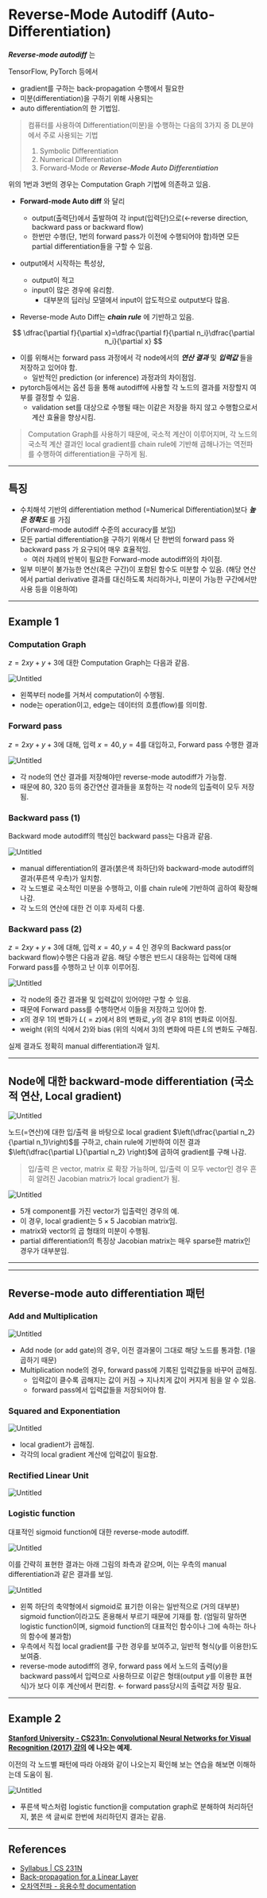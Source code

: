 # Reverse-Mode Autodiff (Auto-Differentiation)

***Reverse-mode autodiff*** 는

TensorFlow, PyTorch 등에서 

* gradient를 구하는 back-propagation 수행에서 필요한
* 미분(differentiation)을 구하기 위해 사용되는 
* auto differentiation의 한 기법임.


> 컴퓨터를 사용하여 Differentiation(미분)을 수행하는 다음의 3가지 중 DL분야에서 주로 사용되는 기법
> 
> 1. Symbolic Differentiation
> 2. Numerical Differentiation
> 3. Forward-Mode or ***Reverse-Mode Auto Differentiation***

위의 1번과 3번의 경우는 Computation Graph 기법에 의존하고 있음.


- **Forward-mode Auto diff** 와 달리
    - output(출력단)에서 출발하여 각 input(입력단)으로(←reverse direction, backward pass or backward flow)
    - 한번만 수행(단, 1번의 forward pass가 이전에 수행되어야 함)하면 모든 partial differentiation들을 구할 수 있음.
- output에서 시작하는 특성상,
    - output이 적고
    - input이 많은 경우에 유리함.
        - 대부분의 딥러닝 모델에서 input이 압도적으로 output보다 많음.
    
- Reverse-mode Auto Diff는 ***chain rule*** 에 기반하고 있음.
    
$$
\dfrac{\partial f}{\partial x}=\dfrac{\partial f}{\partial n_i}\dfrac{\partial n_i}{\partial x}
$$
    
- 이를 위해서는 forward pass 과정에서 각 node에서의 ***연산 결과*** 및 ***입력값*** 들을 저장하고 있어야 함.  
    - 일반적인 prediction (or inference) 과정과의 차이점임.
- pytorch등에서는 옵션 등을 통해 autodiff에 사용할 각 노드의 결과를 저장할지 여부를 결정할 수 있음.
    - validation set를 대상으로 수행될 때는 이같은 저장을 하지 않고 수행함으로서 계산 효율을 향상시킴.
    

> Computation Graph를 사용하기 때문에, 국소적 계산이 이루어지며, 
각 노드의 국소적 계산 결과인 local gradient를 chain rule에 기반해 곱해나가는 역전파를 수행하여 
differentiation을 구하게 됨.
> 

---

## 특징

- 수치해석 기반의 differentiation method (=Numerical Differentiation)보다 ***높은 정확도*** 를 가짐  
(Forward-mode autodiff 수준의 accuracy를 보임)
- 모든 partial differentiation을 구하기 위해서 단 한번의 forward pass 와 backward pass 가 요구되어 매우 효율적임.
    - 여러 차례의 반복이 필요한 Forward-mode autodiff와의 차이점.
- 일부 미분이 불가능한 연산(혹은 구간)이 포함된 함수도 미분할 수 있음. (해당 연산에서 partial derivative 결과를 대신하도록 처리하거나, 미분이 가능한 구간에서만 사용 등을 이용하여)

---

## Example 1

### Computation Graph

$z=2xy+y+3$에 대한 Computation Graph는 다음과 같음.

![Untitled](./img/back_propagation_ex_00.png)

* 왼쪽부터 node를 거쳐서 computation이 수행됨.
* node는 operation이고, edge는 데이터의 흐름(flow)를 의미함.

### Forward pass

$z=2xy+y+3$에 대해, 입력 $x=40, y=4$를 대입하고, Forward pass 수행한 결과

![Untitled](./img/back_propagation_ex_01.png)

* 각 node의 연산 결과를 저장해야만 reverse-mode autodiff가 가능함.
* 때문에 80, 320 등의 중간연산 결과들을 포함하는 각 node의 입출력이 모두 저장됨.

### Backward pass (1)

Backward mode autodiff의 핵심인 backward pass는 다음과 같음.

![Untitled](./img/back_propagation_ex_02.png)

- manual differentiation의 결과(붉은색 좌하단)와 backward-mode autodiff의 결과(푸른색 우측)가 일치함.
- 각 노드별로 국소적인 미분을 수행하고, 이를 chain rule에 기반하여 곱하여 확장해나감.
- 각 노드의 연산에 대한 건 이후 자세히 다룸.

### Backward pass (2)

$z=2xy+y+3$에 대해, 입력 $x=40, y=4$ 인 경우의 Backward pass(or backward flow)수행은 다음과 같음. 해당 수행은 반드시 대응하는 입력에 대해 Forward pass를 수행하고 난 이후 이루어짐.

![Untitled](./img/back_propagation_ex_03.png)

- 각 node의 중간 결과물 및 입력값이 있어야만 구할 수 있음.
- 때문에 Forward pass를 수행하면서 이들을 저장하고 있어야 함.
- $x$의 경우 1의 변화가 $L(=z)$에서 8의 변화로, $y$의 경우 81의 변화로 이어짐.
- weight (위의 식에서 $2$)와 bias (위의 식에서 $3$)의 변화에 따른 $L$의 변화도 구해짐.

실제 결과도 정확히 manual differentiation과 일치.

---

## Node에 대한 backward-mode differentiation (국소적 연산, Local gradient)

![Untitled](./img/back_propagation_ex_04.png)

노드(=연산)에 대한 입/출력 을 바탕으로 local gradient $\left(\dfrac{\partial n_2}{\partial n_1}\right)$를 구하고, chain rule에 기반하여 이전 결과$\left(\dfrac{\partial L}{\partial n_2} \right)$에 곱하여 gradient를 구해 나감.

> 입/출력 은 vector, matrix 로 확장 가능하며, 입/출력 이 모두 vector인 경우 흔히 알려진 Jacobian matrix가 local gradient가 됨.

![Untitled](./img/back_propagation_ex_05.png)

- 5개 component를 가진 vector가 입출력인 경우의 예.
- 이 경우, local gradient는 $5\times 5$ Jacobian matrix임.
- matrix와 vector의 곱 형태의 미분이 수행됨.
- partial differentiation의 특징상 Jacobian matrix는 매우 sparse한 matrix인 경우가 대부분임.

---

---

## Reverse-mode auto differentiation 패턴

### Add and Multiplication

![Untitled](./img/back_propagation_ex_06.png)

- Add node (or add gate)의 경우, 이전 결과물이 그대로 해당 노드를 통과함. (1을 곱하기 때문)
- Multiplication node의 경우, forward pass에 기록된 입력값들을 바꾸어 곱해짐.
    - 입력값이 클수록 곱해지는 값이 커짐 → 지나치게 값이 커지게 됨을 알 수 있음.
    - forward pass에서 입력값들을 저장되어야 함.

### **Squared and Exponentiation**

![Untitled](./img/back_propagation_ex_07.png)

- local gradient가 곱해짐.
- 각각의 local gradient 계산에 입력값이 필요함.

### **Rectified Linear Unit**

![Untitled](./img/back_propagation_ex_08.png)

### **Logistic function**

대표적인 sigmoid function에 대한 reverse-mode autodiff.

![Untitled](./img/back_propagation_ex_09.png)

이를 간략히 표현한 결과는 아래 그림의 좌측과 같으며, 이는 우측의 manual differentiation과 같은 결과를 보임.

![Untitled](./img/back_propagation_ex_10.png)

- 왼쪽 하단의 축약형에서 sigmoid로 표기한 이유는 일반적으로 (거의 대부분) sigmoid function이라고도 혼용해서 부르기 때문에 기재를 함. (엄밀히 말하면 logistic function이며, sigmoid function의 대표적인 함수이나 그에 속하는 하나의 함수에 불과함)
- 우측에서 직접 local gradient를 구한 경우를 보여주고, 일반적 형식($y$를 이용한)도 보여줌.
- reverse-mode autodiff의 경우, forward pass 에서 노드의 출력($y$)을 backward pass에서 입력으로 사용하므로 이같은 형태(output $y$를 이용한 표현식)가 보다 이후 계산에서 편리함. ← forward pass당시의 출력값 저장 필요.

---

## Example 2

**[Stanford University - CS231n: Convolutional Neural Networks for Visual Recognition (2017) 강의](http://cs231n.stanford.edu/2017/syllabus.html) 에 나오는 예제.**

이전의 각 노드별 패턴에 따라 아래와 같이 나오는지 확인해 보는 연습을 해보면 이해하는데 도움이 됨.

![Untitled](./img/back_propagation_ex_11.png)

- 푸른색 박스처럼 logistic function을 computation graph로 분해하여 처리하던지, 붉은 색 글씨로 한번에 처리하던지 결과는 같음.

---

## References

* [Syllabus | CS 231N](http://cs231n.stanford.edu/2017/syllabus.html)
* [Back-propagation for a Linear Layer](https://web.eecs.umich.edu/~justincj/teaching/eecs498/FA2020/linear-backprop.html)
* [오차역전파 - 응용수학 documentation](https://compmath.korea.ac.kr/appmath2021/BackPropagation.html)